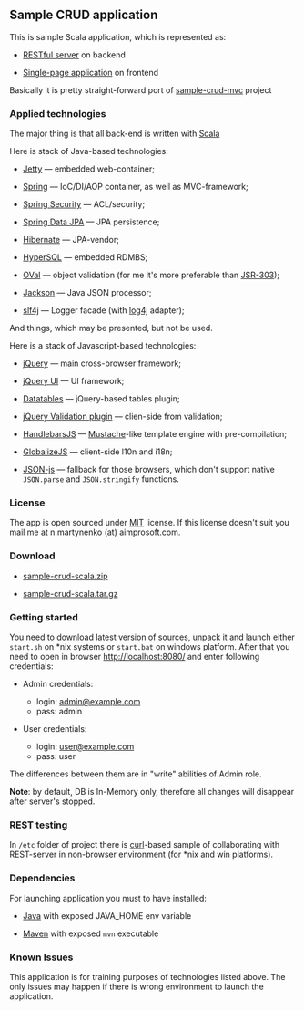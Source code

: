 ## Sample CRUD application ##

This is sample Scala application, which is represented as:

- <a href="http://en.wikipedia.org/wiki/Representational_state_transfer">RESTful server</a> on backend

- <a href="http://en.wikipedia.org/wiki/Single-page_application">Single-page application</a> on frontend

Basically it is pretty straight-forward port of [sample-crud-mvc](https://github.com/nmartynenko/sample-crud-mvc/) project

### Applied technologies ###
The major thing is that all back-end is written with [Scala](http://scala-lang.org/)

Here is stack of Java-based technologies:

- [Jetty](http://www.eclipse.org/jetty/) &mdash; embedded web-container;

- [Spring](http://www.springsource.org/) &mdash; IoC/DI/AOP container, as well as MVC-framework;

- [Spring Security](http://www.springsource.org/spring-security/) &mdash; ACL/security;

- [Spring Data JPA](http://www.springsource.org/spring-data/jpa) &mdash; JPA persistence;

- [Hibernate](http://www.hibernate.org/) &mdash; JPA-vendor;

- [HyperSQL](http://hsqldb.org/) &mdash; embedded RDMBS;

- [OVal](http://oval.sourceforge.net/) &mdash; object validation (for me it's more preferable than [JSR-303](http://jcp.org/en/jsr/detail?id=303));

- [Jackson](http://jackson.codehaus.org/) &mdash; Java JSON processor;

- [slf4j](http://www.slf4j.org/) &mdash; Logger facade (with [log4j](http://logging.apache.org/log4j/) adapter);

And things, which may be presented, but not be used.

Here is a stack of Javascript-based technologies:

- [jQuery](http://jquery.com/) &mdash; main cross-browser framework;

- [jQuery UI](http://jqueryui.com/) &mdash; UI framework;

- [Datatables](http://datatables.net/) &mdash; jQuery-based tables plugin;

- [jQuery Validation plugin](http://bassistance.de/jquery-plugins/jquery-plugin-validation/) &mdash; clien-side from validation;

- [HandlebarsJS](http://handlebarsjs.com/) &mdash; [Mustache](http://mustache.github.com/)-like template engine with pre-compilation;

- [GlobalizeJS](https://github.com/jquery/globalize) &mdash; client-side l10n and i18n;

- [JSON-js](https://github.com/douglascrockford/JSON-js/) &mdash; fallback for those browsers, which don't support native ```JSON.parse``` and ```JSON.stringify``` functions.

### License ###
The app is open sourced under <a href="http://www.opensource.org/licenses/mit-license.php">MIT</a> license.
If this license doesn't suit you mail me at n.martynenko (at) aimprosoft.com.

### Download ###

* <a href="https://github.com/nmartynenko/sample-crud-scala/zipball/master">sample-crud-scala.zip</a>

* <a href="https://github.com/nmartynenko/sample-crud-scala/tarball/master">sample-crud-scala.tar.gz</a>

### Getting started ###
You need to [download](#download) latest version of sources, unpack it and launch either ```start.sh``` on *nix systems or ```start.bat``` on windows platform.
After that you need to open in browser [http://localhost:8080/](http://localhost:8080/) and enter following credentials:

- Admin credentials:
	- login: admin@example.com
	- pass:  admin

- User credentials:
	- login: user@example.com
	- pass:  user

The differences between them are in "write" abilities of Admin role.

__Note__: by default, DB is In-Memory only, therefore all changes will disappear after server's stopped.

### REST testing ###
In ```/etc``` folder of project there is [curl](http://curl.haxx.se/)-based sample of collaborating with REST-server in non-browser environment (for *nix and win platforms).

### Dependencies ###
For launching application you must to have installed:

- <a href="http://www.oracle.com/technetwork/java/index.html">Java</a> with exposed JAVA_HOME env variable

- <a href="http://maven.apache.org/">Maven</a> with exposed ```mvn``` executable

### Known Issues ###
This application is for training purposes of technologies listed above.
The only issues may happen if there is wrong environment to launch the application.
